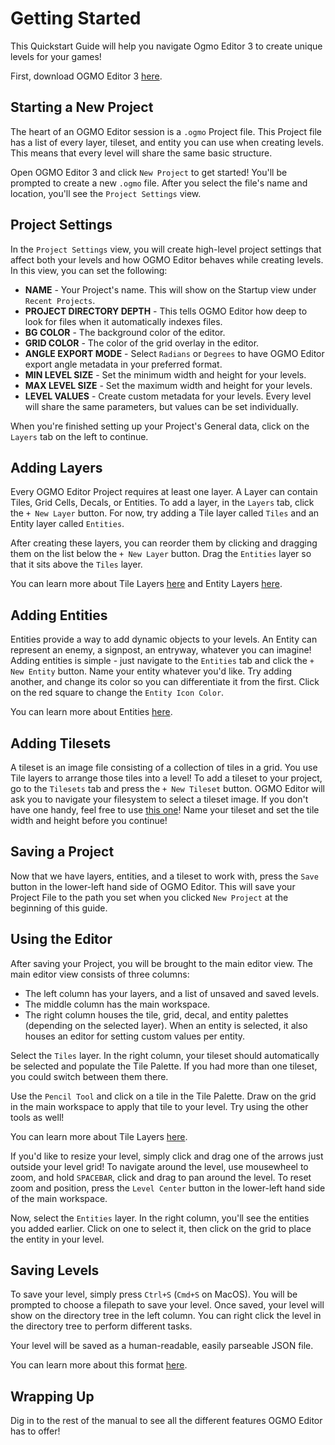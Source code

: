 # Getting Started

This Quickstart Guide will help you navigate Ogmo Editor 3 to create unique levels for your games!

First, download OGMO Editor 3 [here]().

## Starting a New Project

The heart of an OGMO Editor session is a `.ogmo` Project file. This Project file has a list of every layer, tileset, and entity you can use when creating levels. This means that every level will share the same basic structure.

Open OGMO Editor 3 and click `New Project` to get started! You'll be prompted to create a new `.ogmo` file. After you select the file's name and location, you'll see the `Project Settings` view.

## Project Settings

In the `Project Settings` view, you will create high-level project settings that affect both your levels and how OGMO Editor behaves while creating levels. In this view, you can set the following:

- **NAME** - Your Project's name. This will show on the Startup view under `Recent Projects`.
- **PROJECT DIRECTORY DEPTH** - This tells OGMO Editor how deep to look for files when it automatically indexes files.
- **BG COLOR** - The background color of the editor.
- **GRID COLOR** - The color of the grid overlay in the editor.
- **ANGLE EXPORT MODE** - Select `Radians` or `Degrees` to have OGMO Editor export angle metadata in your preferred format.
- **MIN LEVEL SIZE** - Set the minimum width and height for your levels.
- **MAX LEVEL SIZE** - Set the maximum width and height for your levels.
- **LEVEL VALUES** - Create custom metadata for your levels. Every level will share the same parameters, but values can be set individually.

When you're finished setting up your Project's General data, click on the `Layers` tab on the left to continue.

## Adding Layers

Every OGMO Editor Project requires at least one layer. A Layer can contain Tiles, Grid Cells, Decals, or Entities. To add a layer, in the `Layers` tab, click the `+ New Layer` button. For now, try adding a Tile layer called `Tiles` and an Entity layer called `Entities`.

After creating these layers, you can reorder them by clicking and dragging them on the list below the `+ New Layer` button. Drag the `Entities` layer so that it sits above the `Tiles` layer.

You can learn more about Tile Layers [here]() and Entity Layers [here]().

## Adding Entities

Entities provide a way to add dynamic objects to your levels. An Entity can represent an enemy, a signpost, an entryway, whatever you can imagine! Adding entities is simple - just navigate to the `Entities` tab and click the `+ New Entity` button. Name your entity whatever you'd like. Try adding another, and change its color so you can differentiate it from the first. Click on the red square to change the `Entity Icon Color`.

You can learn more about Entities [here]().

## Adding Tilesets

A tileset is an image file consisting of a collection of tiles in a grid. You use Tile layers to arrange those tiles into a level! To add a tileset to your project, go to the `Tilesets` tab and press the `+ New Tileset` button. OGMO Editor will ask you to navigate your filesystem to select a tileset image. If you don't have one handy, feel free to use [this one]()! Name your tileset and set the tile width and height before you continue!

## Saving a Project

Now that we have layers, entities, and a tileset to work with, press the `Save` button in the lower-left hand side of OGMO Editor. This will save your Project File to the path you set when you clicked `New Project` at the beginning of this guide.

## Using the Editor

After saving your Project, you will be brought to the main editor view. The main editor view consists of three columns:
- The left column has your layers, and a list of unsaved and saved levels.
- The middle column has the main workspace.
- The right column houses the tile, grid, decal, and entity palettes (depending on the selected layer). When an entity is selected, it also houses an editor for setting custom values per entity.

Select the `Tiles` layer. In the right column, your tileset should automatically be selected and populate the Tile Palette. If you had more than one tileset, you could switch between them there.

Use the `Pencil Tool` and click on a tile in the Tile Palette. Draw on the grid in the main workspace to apply that tile to your level. Try using the other tools as well!

You can learn more about Tile Layers [here]().

If you'd like to resize your level, simply click and drag one of the arrows just outside your level grid! To navigate around the level, use mousewheel to zoom, and hold `SPACEBAR`, click and drag to pan around the level. To reset zoom and position, press the `Level Center` button in the lower-left hand side of the main workspace.

Now, select the `Entities` layer. In the right column, you'll see the entities you added earlier. Click on one to select it, then click on the grid to place the entity in your level.

## Saving Levels

To save your level, simply press `Ctrl+S` (`Cmd+S` on MacOS). You will be prompted to choose a filepath to save your level. Once saved, your level will show on the directory tree in the left column. You can right click the level in the directory tree to perform different tasks.

Your level will be saved as a human-readable, easily parseable JSON file. 

You can learn more about this format [here]().

## Wrapping Up

Dig in to the rest of the manual to see all the different features OGMO Editor has to offer!